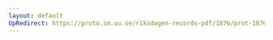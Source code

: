 ```yaml
---
layout: default
UpRedirect: https://pruto.im.uu.se/riksdagen-records-pdf/1876/prot-1876--ak--007/prot-1876--ak--007_002.pdf
---
```


